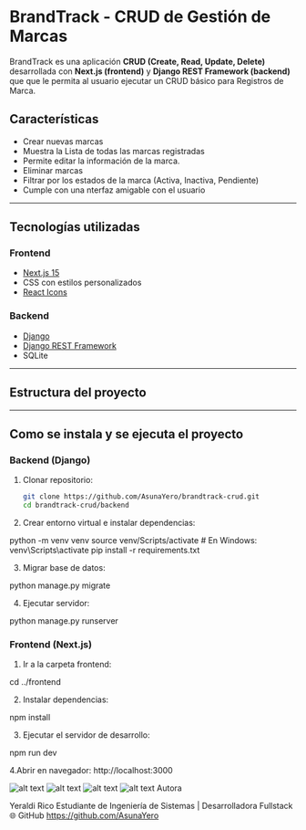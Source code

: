 # BrandTrack - CRUD de Gestión de Marcas

BrandTrack es una aplicación **CRUD (Create, Read, Update, Delete)** desarrollada con **Next.js (frontend)** y **Django REST Framework (backend)** que que le permita al usuario ejecutar un CRUD básico para Registros de Marca.
  

## Características

- Crear nuevas marcas  
- Muestra la Lista de todas las marcas registradas  
- Permite editar la información de la marca.
- Eliminar marcas  
- Filtrar por los estados de la marca (Activa, Inactiva, Pendiente)  
- Cumple con una nterfaz amigable con el usuario  

---

## Tecnologías utilizadas

### Frontend
- [Next.js 15](https://nextjs.org/)
- CSS con estilos personalizados
- [React Icons](https://react-icons.github.io/react-icons/)

### Backend
- [Django](https://www.djangoproject.com/)
- [Django REST Framework](https://www.django-rest-framework.org/)
- SQLite

---

## Estructura del proyecto


---

## Como se instala y se ejecuta el proyecto

###  Backend (Django)
1. Clonar repositorio:
   ```bash
   git clone https://github.com/AsunaYero/brandtrack-crud.git
   cd brandtrack-crud/backend

2. Crear entorno virtual e instalar dependencias:

python -m venv venv
source venv/Scripts/activate   # En Windows: venv\Scripts\activate
pip install -r requirements.txt


3. Migrar base de datos:

python manage.py migrate


4. Ejecutar servidor:

python manage.py runserver


### Frontend (Next.js)

1. Ir a la carpeta frontend:

cd ../frontend


2. Instalar dependencias:

npm install


3. Ejecutar el servidor de desarrollo:

npm run dev


4.Abrir en navegador:  http://localhost:3000

![alt text](image.png)
![alt text](image-1.png)
![alt text](image-2.png)
![alt text](image-3.png)
Autora

Yeraldi Rico
Estudiante de Ingeniería de Sistemas | Desarrolladora Fullstack
🌐 GitHub
https://github.com/AsunaYero